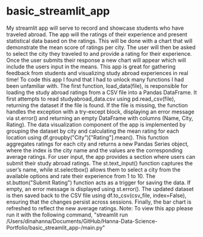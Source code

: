 # basic_streamlit_app
My streamlit app will serve to record and showcase students who have traveled abroad. The app will the ratings of their experience and present statistical data based on the ratings. This will be done with a chart that will demonstrate the mean score of ratings per city. The user will then be asked to select the city they traveled to and provide a rating for their experience. Once the user submits their response a new chart will appear which will include the users input in the means. This app is great for gathering feedback from students and visualizing study abroad experiences in real time! To code this app I found that I had to unlock many functions I had been unfamiliar with. The first function, load_data(file), is responsible for loading the study abroad ratings from a CSV file into a Pandas DataFrame. It first attempts to read studyabroad_data.csv using pd.read_csv(file), returning the dataset if the file is found. If the file is missing, the function handles the exception with a try-except block, displaying an error message via st.error() and returning an empty DataFrame with columns (Name, City, Rating). The data visualization component of the app is implemented by grouping the dataset by city and calculating the mean rating for each location using df.groupby("City")["Rating"].mean(). This function aggregates ratings for each city and returns a new Pandas Series object, where the index is the city name and the values are the corresponding average ratings. For user input, the app provides a section where users can submit their study abroad ratings. The st.text_input() function captures the user’s name, while st.selectbox() allows them to select a city from the available options and rate their experience from 1 to 10. The st.button("Submit Rating") function acts as a trigger for saving the data. If empty, an error message is displayed using st.error(). The updated dataset is then saved back to the CSV file using df.to_csv(csv_file, index=False), ensuring that the changes persist across sessions. Finally, the bar chart is refreshed to reflect the new average ratings. Note: To view this app please run it with the following command, "streamlit run /Users/dinahanna/Documents/GitHub/Hanna-Data-Science-Portfolio/basic_streamlit_app-/main.py"
